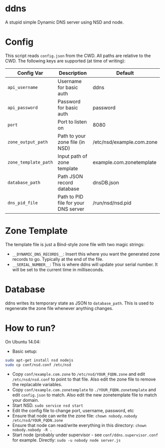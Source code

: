 # ddns
A stupid simple Dynamic DNS server using NSD and node.

# Config
This script reads `config.json` from the CWD. All paths are relative to the CWD.
The following keys are supported (at time of writing):

| Config Var         | Description                          | Default                  |
|--------------------|--------------------------------------|--------------------------|
|`api_username`      | Username for basic auth              | ddns                     |
|`api_password`      | Password for basic auth              | password                 |
|`port`              | Port to listen on                    | 8080                     |
|`zone_output_path`  | Path to your zone file (in NSD)      | /etc/nsd/example.com.zone|
|`zone_template_path`| Input path of zone template          | example.com.zonetemplate |
|`database_path`     | Path JSON record database            | dnsDB.json               |
|`dns_pid_file`      | Path to PID file for your DNS server | /run/nsd/nsd.pid         |

# Zone Template
The template file is just a Bind-style zone file with two magic strings:
* `__DYNAMIC_DNS_RECORDS__`: Insert this where you want the generated zone
  records to go. Typically at the end of the file.
* `__SERIAL_NUMBER__`: This is where ddns will update your serial number. It
  will be set to the current time in milliseconds.

# Database
ddns writes its temporary state as JSON to `database_path`. This is used to
regenerate the zone file whenever anything changes.

# How to run?
On Ubuntu 14.04:

* Basic setup:
```bash
sudo apt-get install nsd nodejs
sudo cp conf/nsd.conf /etc/nsd
```
* Copy `conf/example.com.zone` to `/etc/nsd/YOUR_FQDN.zone` and edit
  `/etc/nsd/nsd.conf` to point to that file. Also edit the zone file to remove the
  replacable variables.
* Copy `conf/example.com.zonetemplate` to `./YOUR_FQDN.zonetemplate` and edit
  `config.json` to match. Also edit the new zonetemplate file to match your
  domain.
* Start NSD. `sudo service nsd start`
* Edit the config file to change port, username, password, etc
* Ensure that node can write the zone file: `chown nobody.nobody /etc/nsd/YOUR_FQDN.zone`
* Ensure that node can read/write everything in this directory: `chown nobody.nobody -R .`
* Start node (probably under supervisor - see `conf/ddns.supervisor.conf` for
  example. Directly: `sudo -u nobody node server.js`
